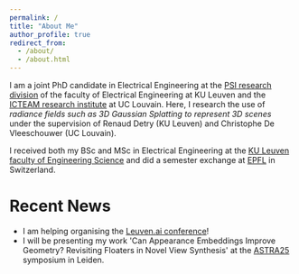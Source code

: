 ```yaml
---
permalink: /
title: "About Me"
author_profile: true
redirect_from: 
  - /about/
  - /about.html
---
```


I am a joint PhD candidate in Electrical Engineering at the [PSI research division](https://www.esat.kuleuven.be/psi) of the faculty of Electrical Engineering at KU Leuven and the [ICTEAM research institute](https://www.uclouvain.be/en/research-institutes/icteam) at UC Louvain. 
Here, I research the use of *radiance fields such as 3D Gaussian Splatting to represent 3D scenes* under the supervision of Renaud Detry (KU Leuven) and Christophe De Vleeschouwer (UC Louvain).

I received both my BSc and MSc in Electrical Engineering at the [KU Leuven faculty of Engineering Science](https://eng.kuleuven.be/en) and did a semester exchange at [EPFL](https://www.epfl.ch/en/) in Switzerland.

Recent News
======
- I am helping organising the [Leuven.ai conference](https://ai.kuleuven.be/600yearskul)!
- I will be presenting my work 'Can Appearance Embeddings Improve Geometry? Revisiting Floaters in Novel View Synthesis' at the [ASTRA25](https://atpi.eventsair.com/25a09--astra-2025/) symposium in Leiden.